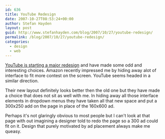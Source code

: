 ```yaml
---
id: 636
title: YouTube Redesign
date: 2007-10-27T08:53:24+00:00
author: Stefan Hayden
layout: post
guid: http://www.stefanhayden.com/blog/2007/10/27/youtube-redesign/
permalink: /blog/2007/10/27/youtube-redesign/
categories:
  - design
  - web
---
```

<a href="https://www.youtube.com/blog?entry=qbnbG2JO05Q">YouTube is starting a major redesign</a> and have made some odd and interesting choices. Amazon recently impressed me by hiding away alot of interface to fit more contest on the screen. YouTube seems headed in a similar direction.

Their new layout definitely looks better then the old one but they have made a choice that does not sit as well with me. In hiding away all those interface elements in dropdown menus they have taken all that new space and put a 300x250 add on the page in place of the 160x600 ad.

Perhaps it's not glaringly obvious to most people but I can't look at that page with out imagining a designer told to redo the page so a 300 ad could fit on it.  Design that purely motivated by ad placement always make me queasy. 
